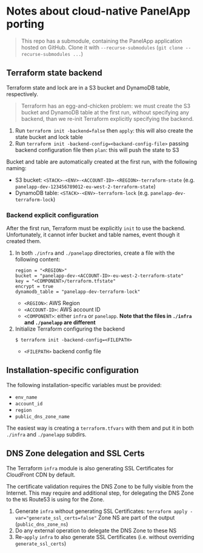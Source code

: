 # Notes about cloud-native PanelApp porting

> This repo has a submodule, containing the PanelApp application hosted on GitHub.
> Clone it with `--recurse-submodules` (`git clone --recurse-submodules ...`)

## Terraform state backend

Terraform state and lock are in a S3 bucket and DynamoDB table, respectively.

> Terraform has an egg-and-chicken problem: we must create the S3 bucket and DynamoDB table at the first run,
> without specifying any backend, than we re-init Terraform explicitly specifying the backend.

1. Run `terraform init -backend=false` then `apply`: this will also create the state bucket and lock table
2. Run `terraform init -backend-config=<backand-config-file>` passing backend configuration file then `plan`: 
    this will push the state to S3

Bucket and table are automatically created at the first run, with the following naming:

* S3 bucket: `<STACK>-<ENV>-<ACCOUNT-ID>-<REGION>-terraform-state` (e.g. `panelapp-dev-123456789012-eu-west-2-terraform-state`)
* DynamoDB table: `<STACK>-<ENV>-terraform-lock` (e.g. `panelapp-dev-terraform-lock`)

### Backend explicit configuration

After the first run, Terraform must be explicitly `init` to use the backend.
Unfortunately, it cannot infer bucket and table names, event though it created them.

1. In both `./infra` and `./panelapp` directories, create a file with the following content:
    ```
    region = "<REGION>"
    bucket = "panelapp-dev-<ACCOUNT-ID>-eu-west-2-terraform-state"
    key = "<COMPONENT>/terraform.tfstate"
    encrypt = true
    dynamodb_table = "panelapp-dev-terraform-lock"
    ```
    * `<REGION>`: AWS Region
    * `<ACCOUNT-ID>`: AWS account ID
    * `<COMPONENT>`: either `infra` or `panelapp`. **Note that the files in `./infra` and `./panelapp` are different**
2. Initialize Terraform configuring the backend
    ```
    $ terraform init -backend-config=<FILEPATH>
    ```
    * `<FILEPATH>` backend config file


## Installation-specific configuration

The following installation-specific variables must be provided:

* `env_name`
* `account_id`
* `region`
* `public_dns_zone_name`

The easiest way is creating a `terraform.tfvars` with them and put it in both `./infra` and `./panelapp` subdirs.

## DNS Zone delegation and SSL Certs

The Terraform `infra` module is also generating SSL Certificates for CloudFront CDN by default.

The certificate validation requires the DNS Zone to be fully visible from the Internet. 
This may require and additional step, for delegating the DNS Zone to the `NS` Route53 is using for the Zone.

1. Generate `infra` without generating SSL Certificates: `terraform apply -var="generate_ssl_certs=false"`
    Zone NS are part of the output (`public_dns_zone_ns`)
2. Do any external operation to delegate the DNS Zone to these NS
3. Re-`apply` `infra` to also generate SSL Certificates (i.e. without overriding `generate_ssl_certs`)
